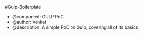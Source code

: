 
#Gulp-Boilerplate
 * @component: GULP PoC 
 * @author: Venkat
 * @description: A simple PoC on Gulp, covering all of its basics

